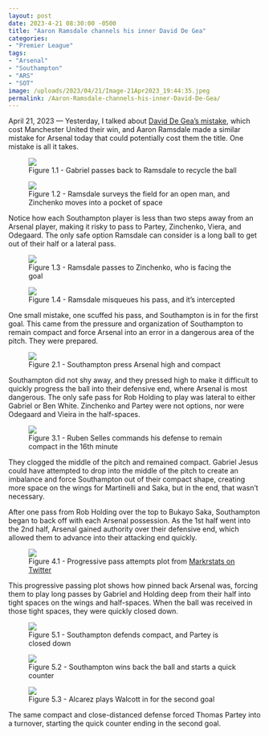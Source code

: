 ```yaml
---
layout: post
date: 2023-4-21 08:30:00 -0500
title: "Aaron Ramsdale channels his inner David De Gea"
categories: 
- "Premier League"
tags:
- "Arsenal"
- "Southampton"
- "ARS"
- "SOT"
image: /uploads/2023/04/21/Image-21Apr2023_19:44:35.jpeg
permalink: /Aaron-Ramsdale-channels-his-inner-David-De-Gea/
--- 
```


April 21, 2023 — Yesterday, I talked about [David De Gea’s mistake](https://tacticsjournal.com/David-De-Gea-risky-pass-to-Maguire-facing-goal-costs-Manchester-United/), which cost Manchester United their win, and Aaron Ramsdale made a similar mistake for Arsenal today that could potentially cost them the title. One mistake is all it takes. 

<figure>
    <img src="https://tacticsjournal.com/uploads/2023/04/21/Image-21Apr2023_19:38:21.jpeg">
    <figcaption>Figure 1.1 - Gabriel passes back to Ramsdale to recycle the ball</figcaption>
</figure> 

<figure>
    <img src="https://tacticsjournal.com/uploads/2023/04/21/Image-21Apr2023_19:39:13.jpeg">
    <figcaption>Figure 1.2 - Ramsdale surveys the field for an open man, and Zinchenko moves into a pocket of space</figcaption>
</figure> 

Notice how each Southampton player is less than two steps away from an Arsenal player, making it risky to pass to Partey, Zinchenko, Viera, and Odegaard. The only safe option Ramsdale can consider is a long ball to get out of their half or a lateral pass.

<figure>
    <img src="https://tacticsjournal.com/uploads/2023/04/21/Image-21Apr2023_19:43:19.jpeg">
    <figcaption>Figure 1.3 - Ramsdale passes to Zinchenko, who is facing the goal</figcaption>
</figure> 

<figure>
    <img src="https://tacticsjournal.com/uploads/2023/04/21/Image-21Apr2023_19:44:35.jpeg">
    <figcaption>Figure 1.4 - Ramsdale misqueues his pass, and it’s intercepted</figcaption>
</figure> 

One small mistake, one scuffed his pass, and Southampton is in for the first goal. This came from the pressure and organization of Southampton to remain compact and force Arsenal into an error in a dangerous area of the pitch. They were prepared. 

<figure>
    <img src="https://tacticsjournal.com/uploads/2023/04/21/Arsenal_pinned_1.1-21Apr2023_18:52:50.jpeg">
    <figcaption>Figure 2.1 - Southampton press Arsenal high and compact</figcaption>
</figure> 

Southampton did not shy away, and they pressed high to make it difficult to quickly progress the ball into their defensive end, where Arsenal is most dangerous. The only safe pass for Rob Holding to play was lateral to either Gabriel or Ben White. Zinchenko and Partey were not options, nor were Odegaard and Vieira in the half-spaces.

<figure>
    <img src="https://tacticsjournal.com/uploads/2023/04/21/Selles_yells_compact-21Apr2023_19:06:08.jpeg">
    <figcaption>Figure 3.1 - Ruben Selles commands his defense to remain compact in the 16th minute</figcaption>
</figure> 

They clogged the middle of the pitch and remained compact. Gabriel Jesus could have attempted to drop into the middle of the pitch to create an imbalance and force Southampton out of their compact shape, creating more space on the wings for Martinelli and Saka, but in the end, that wasn’t necessary. 

After one pass from Rob Holding over the top to Bukayo Saka, Southampton began to back off with each Arsenal possession. As the 1st half went into the 2nd half, Arsenal gained authority over their defensive end, which allowed them to advance into their attacking end quickly.

<figure>
    <img src="https://tacticsjournal.com/uploads/2023/04/21/Pass_plot-21Apr2023_18:54:18.jpeg">
    <figcaption>Figure 4.1 - Progressive pass attempts plot from <a href="https://twitter.com/markstatsbot/status/1649521920646447105?s=46&t=YC8lQJTh43E_mBQW40Ct2g">Markrstats on Twitter</a></figcaption>
</figure> 

This progressive passing plot shows how pinned back Arsenal was, forcing them to play long passes by Gabriel and Holding deep from their half into tight spaces on the wings and half-spaces. When the ball was received in those tight spaces, they were quickly closed down. 

<figure>
    <img src="https://tacticsjournal.com/uploads/2023/04/21/Image-21Apr2023_20:06:27.jpeg">
    <figcaption>Figure 5.1 - Southampton defends compact, and Partey is closed down</figcaption>
</figure> 

<figure>
    <img src="https://tacticsjournal.com/uploads/2023/04/21/Image-21Apr2023_20:07:11.jpeg">
    <figcaption>Figure 5.2 - Southampton wins back the ball and starts a quick counter</figcaption>
</figure> 

<figure>
    <img src="https://tacticsjournal.com/uploads/2023/04/21/Image-21Apr2023_20:09:43.jpeg">
    <figcaption>Figure 5.3 - Alcarez plays Walcott in for the second goal</figcaption>
</figure> 

The same compact and close-distanced defense forced Thomas Partey into a turnover, starting the quick counter ending in the second goal.
